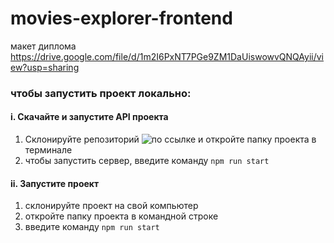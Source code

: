 # movies-explorer-frontend

макет диплома https://drive.google.com/file/d/1m2I6PxNT7PGe9ZM1DaUiswowvQNQAyii/view?usp=sharing


### чтобы запустить проект локально:
#### i. Скачайте и запустите API проекта
1) Склонируйте репозиторий ![по ссылке](https://github.com/OlgaStrelk/movies-explorer-api) и откройте папку проекта в терминале
2) чтобы запустить сервер, введите команду `npm run start`
#### ii. Запустите проект
1) склонируйте проект на свой компьютер
2) откройте папку проекта в командной строке
3) введите команду `npm run start`

